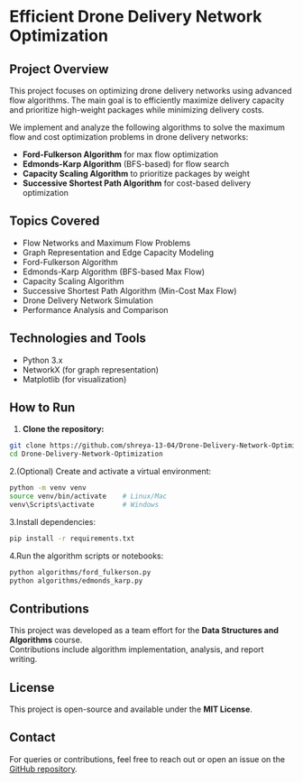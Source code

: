 # Efficient Drone Delivery Network Optimization

## Project Overview

This project focuses on optimizing drone delivery networks using advanced flow algorithms. The main goal is to efficiently maximize delivery capacity and prioritize high-weight packages while minimizing delivery costs.

We implement and analyze the following algorithms to solve the maximum flow and cost optimization problems in drone delivery networks:

- **Ford-Fulkerson Algorithm** for max flow optimization  
- **Edmonds-Karp Algorithm** (BFS-based) for flow search  
- **Capacity Scaling Algorithm** to prioritize packages by weight  
- **Successive Shortest Path Algorithm** for cost-based delivery optimization

## Topics Covered

- Flow Networks and Maximum Flow Problems
- Graph Representation and Edge Capacity Modeling
- Ford-Fulkerson Algorithm
- Edmonds-Karp Algorithm (BFS-based Max Flow)
- Capacity Scaling Algorithm
- Successive Shortest Path Algorithm (Min-Cost Max Flow)
- Drone Delivery Network Simulation
- Performance Analysis and Comparison

## Technologies and Tools

- Python 3.x  
- NetworkX (for graph representation)  
- Matplotlib (for visualization)  

## How to Run

1. **Clone the repository:**

```bash
git clone https://github.com/shreya-13-04/Drone-Delivery-Network-Optimization.git
cd Drone-Delivery-Network-Optimization
```

2.(Optional) Create and activate a virtual environment:

```bash
python -m venv venv
source venv/bin/activate    # Linux/Mac
venv\Scripts\activate       # Windows
```

3.Install dependencies:
```bash
pip install -r requirements.txt
```
4.Run the algorithm scripts or notebooks:

```bash
python algorithms/ford_fulkerson.py
python algorithms/edmonds_karp.py
```

## Contributions

This project was developed as a team effort for the **Data Structures and Algorithms** course.  
Contributions include algorithm implementation, analysis, and report writing.

## License

This project is open-source and available under the **MIT License**.

## Contact

For queries or contributions, feel free to reach out or open an issue on the [GitHub repository](https://github.com/shreya-13-04/Drone-Delivery-Network-Optimization).

